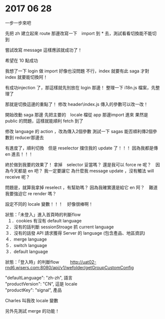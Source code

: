 # 2017 06 28

一步一步來吧

先把 zh 建立起來
route 那邊改寫一下　import 到 * 去，測試看看切換能不能切到

嘗試改寫 message 
這樣應該就成功了！

希望在 10 點成功

我想了一下 login 做 import 好像也沒問題
不行，index 就要有此 saga 才對
index 就要能切換阿！

有成功injection 了，那這樣就先別放在 login 那邊！
整理一下 i18n.js 檔案，先整理了

那就是切換這邊的重點了！
修改 header\index.js 傳入的參數可以改一改！

開始改動 saga 那邊
先把主要的　locale 檔從 app 那邊import 進來
果然是 public 的問題，這樣就能順利 fetch 到了

修改 language 的 action ，改為傳入2個參數
測試一下 sagas 能否順利傳2個參數到 reducer那邊去

有進度了，順利切換　但是 reselector 擋住我的 update 了！！！
因為我都是傳 en 進去！！！

終於做到我要的效果了！
拿掉　selector 妥當嗎？
還是我可以 force re 呢？　因為今天都是 en 吧？
我一定要讓它
為什麼我 message update ，沒有觸法 will receive 呢？

問題是，就算我拿掉 reselect ，有幫助嗎？
因為我確實還是給它 en 阿？　難道我要強迫它 re render 嗎？

設定不同的 locale 變數！！！　好像很棒啊！

狀態：「未登入」進入首頁時的判斷flow  
    １．cookies 有沒有 default language   
    ２．沒有的話判斷 sessionStroage 抓 current language    
    ３．沒有的話發 API 請求獲得 Server 的 language (包含產品、地區資訊)   
    ４．merge language   
    ５．switch language   
    ３．default language   
  
狀態：「登入時」的判斷flow 
　　
http://uat02-rnd6.wisers.com:8080/api/v1/wefolder/getGroupCustomConfig

"defaultLanguage": "zh-zh",  語言   
"productVersion": "CN",   這是 locale   
"productKey": "signal",   產品   

Charles 叫我改 locale 變數

另外先測試 merge 的功能！

